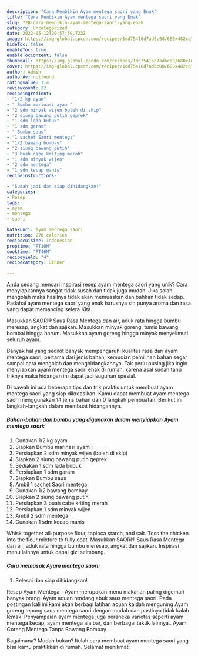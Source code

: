 ```yaml
---
description: "Cara Membikin Ayam mentega saori yang Enak"
title: "Cara Membikin Ayam mentega saori yang Enak"
slug: 728-cara-membikin-ayam-mentega-saori-yang-enak
category: Uncategorized
date: 2022-05-12T20:57:59.723Z
image: https://img-global.cpcdn.com/recipes/1dd75416d7ad6c08/680x482cq70/ayam-mentega-saori-foto-resep-utama.jpg
hideToc: false
enableToc: true
enableTocContent: false
thumbnail: https://img-global.cpcdn.com/recipes/1dd75416d7ad6c08/680x482cq70/ayam-mentega-saori-foto-resep-utama.jpg
cover: https://img-global.cpcdn.com/recipes/1dd75416d7ad6c08/680x482cq70/ayam-mentega-saori-foto-resep-utama.jpg
author: Admin
authorAv: notfound
ratingvalue: 3.4
reviewcount: 22
recipeingredient:
- "1/2 kg ayam"
- " Bumbu marinasi ayam "
- "2 sdm minyak wijen boleh di skip"
- "2 siung bawang putih geprek"
- "1 sdm lada bubuk"
- "1 sdm garam"
- " Bumbu saus"
- "1 sachet Saori mentega"
- "1/2 bawang bombay"
- "2 siung bawang putih"
- "3 buah cabe kriting merah"
- "1 sdm minyak wijen"
- "2 sdm mentega"
- "1 sdm kecap manis"
recipeinstructions:

- "Sudah jadi dan siap dihidangkan!"
categories:
- Resep
tags:
- ayam
- mentega
- saori

katakunci: ayam mentega saori 
nutrition: 278 calories
recipecuisine: Indonesian
preptime: "PT10M"
cooktime: "PT46M"
recipeyield: "4"
recipecategory: Dinner

---
```





Anda sedang mencari inspirasi resep ayam mentega saori yang unik? Cara menyiapkannya sangat tidak susah dan tidak juga mudah. Jika salah mengolah maka hasilnya tidak akan memuaskan dan bahkan tidak sedap. Padahal ayam mentega saori yang enak harusnya sih punya aroma dan rasa yang dapat memancing selera Kita.





Masukkan SAORI® Saus Rasa Mentega dan air, aduk rata hingga bumbu meresap, angkat dan sajikan. Masukkan minyak goreng, tumis bawang bombai hingga harum. Masukkan ayam goreng hingga minyak menyelimuti seluruh ayam.

Banyak hal yang sedikit banyak mempengaruhi kualitas rasa dari ayam mentega saori, pertama dari jenis bahan, kemudian pemilihan bahan segar sampai cara mengolah dan menghidangkannya. Tak perlu pusing jika ingin menyiapkan ayam mentega saori enak di rumah, karena asal sudah tahu triknya maka hidangan ini dapat jadi suguhan spesial.






Di bawah ini ada beberapa tips dan trik praktis untuk membuat ayam mentega saori yang siap dikreasikan. Kamu dapat membuat Ayam mentega saori menggunakan 14 jenis bahan dan 0 langkah pembuatan. Berikut ini langkah-langkah dalam membuat hidangannya.

<!--inarticleads1-->

##### Bahan-bahan dan bumbu yang digunakan dalam menyiapkan Ayam mentega saori:

1. Gunakan 1/2 kg ayam
1. Siapkan  Bumbu marinasi ayam :
1. Persiapkan 2 sdm minyak wijen (boleh di skip)
1. Siapkan 2 siung bawang putih geprek
1. Sediakan 1 sdm lada bubuk
1. Persiapkan 1 sdm garam
1. Siapkan  Bumbu saus
1. Ambil 1 sachet Saori mentega
1. Gunakan 1/2 bawang bombay
1. Siapkan 2 siung bawang putih
1. Persiapkan 3 buah cabe kriting merah
1. Persiapkan 1 sdm minyak wijen
1. Ambil 2 sdm mentega
1. Gunakan 1 sdm kecap manis


Whisk together all-purpose flour, tapioca starch, and salt. Toss the chicken into the flour mixture to fully coat. Masukkan SAORI® Saus Rasa Mentega dan air, aduk rata hingga bumbu meresap, angkat dan sajikan. Inspirasi menu lainnya untuk capai gizi seimbang. 

<!--inarticleads2-->

##### Cara memasak Ayam mentega saori:


1. Selesai dan siap dihidangkan!

Resep Ayam Mentega - Ayam merupakan menu makanan paling digemari banyak orang. Ayam aduan rendang abuk saus mentega saori. Pada postingan kali ini kami akan berbagi latihan acuan kaidah menguning Ayam goreng tepung saus mentega saori dengan mudah dan pastinya tidak kalah lemak. Penyampaian ayam mentega juga beraneka varietas seperti ayam mentega kecap, ayam mentega ala bar, dan berbagai taktik lainnya.. Ayam Goreng Mentega Tanpa Bawang Bombay. 

Bagaimana? Mudah bukan? Itulah cara membuat ayam mentega saori yang bisa kamu praktikkan di rumah. Selamat menikmati
